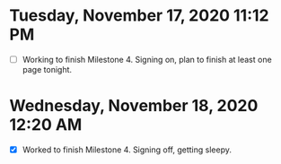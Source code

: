 # Tuesday, November 17, 2020 11:12 PM
- [ ] Working to finish Milestone 4. 
Signing on, plan to finish at least one page tonight. 


# Wednesday, November 18, 2020 12:20 AM
- [x] Worked to finish Milestone 4. 
Signing off, getting sleepy. 
